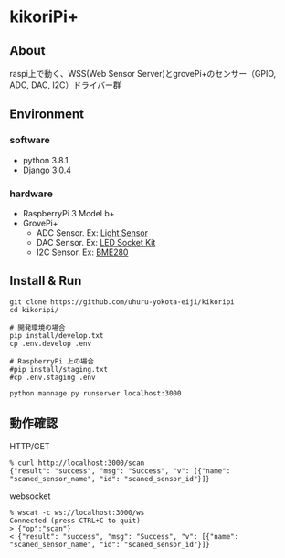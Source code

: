 # kikoriPi+

## About

raspi上で動く、WSS(Web Sensor Server)とgrovePi+のセンサー（GPIO, ADC, DAC, I2C）ドライバー群

## Environment

### software
* python 3.8.1
* Django 3.0.4

### hardware
* RaspberryPi 3 Model b+
* GrovePi+
  * ADC Sensor. Ex: [Light Sensor](http://wiki.seeedstudio.com/Grove-Light_Sensor/)
  * DAC Sensor. Ex: [LED Socket Kit](http://wiki.seeedstudio.com/Grove-LED_Socket_Kit/)
  * I2C Sensor. Ex: [BME280](http://wiki.seeedstudio.com/Grove-Barometer_Sensor-BME280/)


## Install & Run

```
git clone https://github.com/uhuru-yokota-eiji/kikoripi
cd kikoripi/

# 開発環境の場合
pip install/develop.txt
cp .env.develop .env

# RaspberryPi 上の場合
#pip install/staging.txt
#cp .env.staging .env

python mannage.py runserver localhost:3000
```

## 動作確認

HTTP/GET
```
% curl http://localhost:3000/scan
{"result": "success", "msg": "Success", "v": [{"name": "scaned_sensor_name", "id": "scaned_sensor_id"}]}
```
websocket
```
% wscat -c ws://localhost:3000/ws
Connected (press CTRL+C to quit)
> {"op":"scan"}
< {"result": "success", "msg": "Success", "v": [{"name": "scaned_sensor_name", "id": "scaned_sensor_id"}]}
```
